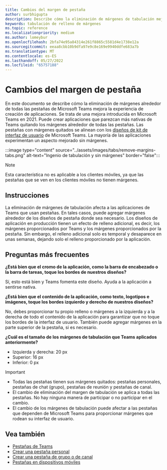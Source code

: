 ```yaml
---
title: Cambios del margen de pestaña
author: surbhigupta
description: Describe cómo la eliminación de márgenes de tabulación mejora la experiencia de creación de aplicaciones.
keywords: tabulación de relleno de márgenes
ms.topic: reference
ms.localizationpriority: medium
ms.author: lomeybur
ms.openlocfilehash: 2bfa74e95a84314e261f8865c5581d4e1738e12a
ms.sourcegitcommit: eeaa8cbb10b9dfa97e9c8e169e9940ddfe683a7b
ms.translationtype: MT
ms.contentlocale: es-ES
ms.lasthandoff: 05/27/2022
ms.locfileid: "65757188"
---
```

# <a name="tab-margin-changes"></a>Cambios del margen de pestaña

En este documento se describe cómo la eliminación de márgenes alrededor de todas las pestañas de Microsoft Teams mejora la experiencia de creación de aplicaciones. Se trata de una mejora introducida en Microsoft Teams en 2021.
Puede crear aplicaciones que parezcan más nativas de Teams quitando los márgenes alrededor de todas las pestañas. Las pestañas con márgenes quitados se alinean con los [diseños de kit de interfaz de usuario](~/tabs/design/tabs.md) de Microsoft Teams. La mayoría de las aplicaciones experimentan un aspecto mejorado sin márgenes.

:::image type="content" source="../assets/images/tabs/remove-margins-tabs.png" alt-text="Ingenio de tabulación y sin márgenes" border="false":::

> [!NOTE]
> Esta característica no es aplicable a los clientes móviles, ya que las pestañas que se ven en los clientes móviles no tienen márgenes.

## <a name="guidelines"></a>Instrucciones

La eliminación de márgenes de tabulación afecta a las aplicaciones de Teams que usan pestañas. En tales casos, puede agregar márgenes alrededor de los diseños de pestaña donde sea necesario. Los diseños de aplicación en producción tienen un efecto de relleno adicional, es decir, los márgenes proporcionados por Teams y los márgenes proporcionados por la pestaña. Sin embargo, el relleno adicional solo es temporal y desaparece en unas semanas, dejando solo el relleno proporcionado por la aplicación.

## <a name="faq"></a>Preguntas más frecuentes

**¿Está bien que el cromo de la aplicación, como la barra de encabezado o la barra de tareas, toque los bordes de nuestros diseños?**

Sí, esto está bien y Teams fomenta este diseño. Ayuda a la aplicación a sentirse nativa.

**¿Está bien que el contenido de la aplicación, como texto, logotipos e imágenes, toque los bordes izquierdo y derecho de nuestros diseños?**

No, debes proporcionar tu propio relleno o márgenes a la izquierda y a la derecha de todo el contenido de la aplicación para garantizar que no toque los bordes de la interfaz de usuario. También puede agregar márgenes en la parte superior de la pestaña, si es necesario.

**¿Cuál es el tamaño de los márgenes de tabulación que Teams aplicados anteriormente?**

* Izquierda y derecha: 20 px
* Superior: 16 px
* Inferior: 0 px

> [!IMPORTANT]
>
> * Todas las pestañas tienen sus márgenes quitados: pestañas personales, pestañas de chat (grupo), pestañas de reunión y pestañas de canal.
> * El cambio de eliminación del margen de tabulación se aplica a todas las pestañas. No hay ninguna manera de participar o no participar en el cambio.
> * El cambio de los márgenes de tabulación puede afectar a las pestañas que dependen de Microsoft Teams para proporcionar márgenes que rodean su interfaz de usuario.

## <a name="see-also"></a>Vea también

* [Pestañas de Teams](~/tabs/what-are-tabs.md)
* [Crear una pestaña personal](~/tabs/how-to/create-personal-tab.md)
* [Crear una pestaña de grupo o de canal](~/tabs/how-to/create-channel-group-tab.md)
* [Pestañas en dispositivos móviles](~/tabs/design/tabs-mobile.md)
